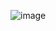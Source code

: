 ![image](https://github.com/saurav0109/Madhav-Ecommerce-Sales-Dashboard/assets/95297724/542d4106-1305-49f6-a5a6-a45522ca3354)
